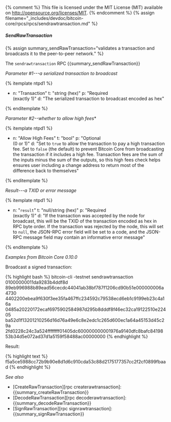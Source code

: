 {% comment %}
This file is licensed under the MIT License (MIT) available on
http://opensource.org/licenses/MIT.
{% endcomment %}
{% assign filename="_includes/devdoc/bitcoin-core/rpcs/rpcs/sendrawtransaction.md" %}

##### SendRawTransaction

{% assign summary_sendRawTransaction="validates a transaction and broadcasts it to the peer-to-peer network." %}

The `sendrawtransaction` RPC {{summary_sendRawTransaction}}

*Parameter #1---a serialized transaction to broadcast*

{% itemplate ntpd1 %}
- n: "Transaction"
  t: "string (hex)"
  p: "Required<br>(exactly 1)"
  d: "The serialized transaction to broadcast encoded as hex"

{% enditemplate %}

*Parameter #2--whether to allow high fees**

{% itemplate ntpd1 %}
- n: "Allow High Fees"
  t: "bool"
  p: "Optional<br>(0 or 1)"
  d: "Set to `true` to allow the transaction to pay a high transaction fee.  Set to `false` (the default) to prevent Bitcoin Core from broadcasting the transaction if it includes a high fee.  Transaction fees are the sum of the inputs minus the sum of the outputs, so this high fees check helps ensures user including a change address to return most of the difference back to themselves"

{% enditemplate %}

*Result---a TXID or error message*

{% itemplate ntpd1 %}
- n: "`result`"
  t: "null/string (hex)"
  p: "Required<br>(exactly 1)"
  d: "If the transaction was accepted by the node for broadcast, this will be the TXID of the transaction encoded as hex in RPC byte order.  If the transaction was rejected by the node, this will set to `null`, the JSON-RPC error field will be set to a code, and the JSON-RPC message field may contain an informative error message"

{% enditemplate %}

*Examples from Bitcoin Core 0.10.0*

Broadcast a signed transaction:

{% highlight bash %}
bitcoin-cli -testnet sendrawtransaction 01000000011da9283b4ddf8d\
89eb996988b89ead56cecdc44041ab38bf787f1206cd90b51e000000006a4730\
4402200ebea9f630f3ee35fa467ffc234592c79538ecd6eb1c9199eb23c4a16a\
0485a20220172ecaf6975902584987d295b8dddf8f46ec32ca19122510e22405\
ba52d1f13201210256d16d76a49e6c8e2edc1c265d600ec1a64a45153d45c29a\
2fd0228c24c3a524ffffffff01405dc600000000001976a9140dfc8bafc84198\
53b34d5e072ad37d1a5159f58488ac00000000
{% endhighlight %}

Result:

{% highlight text %}
f5a5ce5988cc72b9b90e8d1d6c910cda53c88d2175177357cc2f2cf0899fbaad
{% endhighlight %}

*See also*

* [CreateRawTransaction][rpc createrawtransaction]: {{summary_createRawTransaction}}
* [DecodeRawTransaction][rpc decoderawtransaction]: {{summary_decodeRawTransaction}}
* [SignRawTransaction][rpc signrawtransaction]: {{summary_signRawTransaction}}

